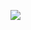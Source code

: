 
![](https://github-readme-streak-stats.herokuapp.com/?user=pasaismihan&theme=vue&hide_border=false)<br/>


